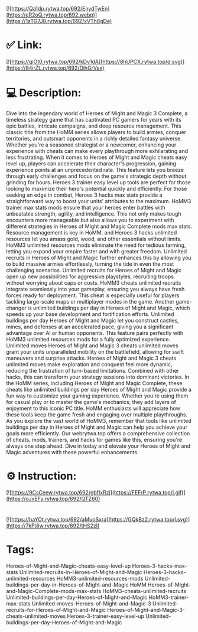 [![https://Qa1dp.rytwa.top/692/EnydTwEn](https://eR2oQ.rytwa.top/692.webp)](https://1zTG7J8.rytwa.top/692/xVTh8gDe)
# ✅ Link:
[![https://qiOt0.rytwa.top/692/kDv1dA](https://8hUPCX.rytwa.top/d.svg)](https://84irZL.rytwa.top/692/DihGrVex)
# 💻 Description:
Dive into the legendary world of Heroes of Might and Magic 3 Complete, a timeless strategy game that has captivated PC gamers for years with its epic battles, intricate campaigns, and deep resource management. This classic title from the HoMM series allows players to build armies, conquer territories, and outsmart opponents in a richly detailed fantasy universe. Whether you're a seasoned strategist or a newcomer, enhancing your experience with cheats can make every playthrough more exhilarating and less frustrating.
When it comes to Heroes of Might and Magic cheats easy level up, players can accelerate their character's progression, gaining experience points at an unprecedented rate. This feature lets you breeze through early challenges and focus on the game's strategic depth without grinding for hours. Heroes 3 trainer easy level up tools are perfect for those looking to maximize their hero's potential quickly and efficiently.
For those seeking an edge in combat, Heroes 3 hacks max stats provide a straightforward way to boost your units' attributes to the maximum. HoMM3 trainer max stats mods ensure that your heroes enter battles with unbeatable strength, agility, and intelligence. This not only makes tough encounters more manageable but also allows you to experiment with different strategies in Heroes of Might and Magic Complete mods max stats.
Resource management is key in HoMM, and Heroes 3 hacks unlimited resources let you amass gold, wood, and other essentials without limits. HoMM3 unlimited resources mods eliminate the need for tedious farming, letting you expand your empire faster and with greater freedom. Unlimited recruits in Heroes of Might and Magic further enhances this by allowing you to build massive armies effortlessly, turning the tide in even the most challenging scenarios.
Unlimited recruits for Heroes of Might and Magic open up new possibilities for aggressive playstyles, recruiting troops without worrying about caps or costs. HoMM3 cheats unlimited recruits integrate seamlessly into your gameplay, ensuring you always have fresh forces ready for deployment. This cheat is especially useful for players tackling large-scale maps or multiplayer modes in the game.
Another game-changer is unlimited buildings per day in Heroes of Might and Magic, which speeds up your base development and fortification efforts. Unlimited buildings per day Heroes of Might and Magic let you construct castles, mines, and defenses at an accelerated pace, giving you a significant advantage over AI or human opponents. This feature pairs perfectly with HoMM3 unlimited resources mods for a fully optimized experience.
Unlimited moves Heroes of Might and Magic 3 cheats unlimited moves grant your units unparalleled mobility on the battlefield, allowing for swift maneuvers and surprise attacks. Heroes of Might and Magic 3 cheats unlimited moves make exploration and conquest feel more dynamic, reducing the frustration of turn-based limitations. Combined with other hacks, this can transform your strategy sessions into dominant victories.
In the HoMM series, including Heroes of Might and Magic Complete, these cheats like unlimited buildings per day Heroes of Might and Magic provide a fun way to customize your gaming experience. Whether you're using them for casual play or to master the game's mechanics, they add layers of enjoyment to this iconic PC title. HoMM enthusiasts will appreciate how these tools keep the game fresh and engaging over multiple playthroughs.
As you explore the vast world of HoMM3, remember that tools like unlimited buildings per day in Heroes of Might and Magic can help you achieve your goals more efficiently. Our webrytwa.top offers a comprehensive collection of cheats, mods, trainers, and hacks for games like this, ensuring you're always one step ahead. Dive in today and elevate your Heroes of Might and Magic adventures with these powerful enhancements.

# ⚙️ Instruction:
[![https://9CsCeew.rytwa.top/692/gbfIxRzj](https://FEFrP.rytwa.top/i.gif)](https://oJxEFy.rytwa.top/692/QTZ60)
#
[![https://haYOt.rytwa.top/692/aMupSxra](https://GQkBz2.rytwa.top/l.svg)](https://7kFt8w.rytwa.top/692/tHS2zI)
# Tags:
Heroes-of-Might-and-Magic-cheats-easy-level-up Heroes-3-hacks-max-stats Unlimited-recruits-in-Heroes-of-Might-and-Magic Heroes-3-hacks-unlimited-resources HoMM3-unlimited-resources-mods Unlimited-buildings-per-day-in-Heroes-of-Might-and-Magic HoMM Heroes-of-Might-and-Magic-Complete-mods-max-stats HoMM3-cheats-unlimited-recruits Unlimited-buildings-per-day-Heroes-of-Might-and-Magic HoMM3-trainer-max-stats Unlimited-moves-Heroes-of-Might-and-Magic-3 Unlimited-recruits-for-Heroes-of-Might-and-Magic Heroes-of-Might-and-Magic-3-cheats-unlimited-moves Heroes-3-trainer-easy-level-up Unlimited-buildings-per-day-Heroes-of-Might-and-Magic






